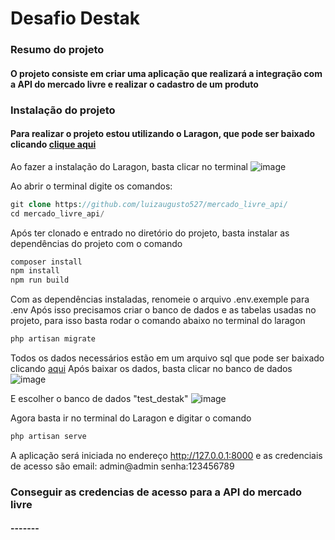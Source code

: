 Desafio Destak
==============

### Resumo do projeto

#### O projeto consiste em criar uma aplicação que realizará a integração com a API do mercado livre e realizar o cadastro de um produto

### Instalação do projeto

#### Para realizar o projeto estou utilizando o Laragon, que pode ser baixado clicando [clique aqui](https://laragon.org/download/)

Ao fazer a instalação do Laragon, basta clicar no terminal
![image](https://github.com/user-attachments/assets/e0274eb9-e40e-42ff-b71e-1e665cbc20ed)


Ao abrir o terminal digite os comandos:
~~~php
git clone https://github.com/luizaugusto527/mercado_livre_api/
cd mercado_livre_api/
~~~
Após ter clonado e entrado no diretório do projeto, basta instalar as dependências do projeto com o comando

~~~php
composer install
npm install
npm run build

~~~
Com as dependências instaladas, renomeie o arquivo .env.exemple para .env
Após isso precisamos criar o banco de dados e as tabelas usadas no projeto, para isso basta rodar o comando abaixo no terminal do laragon
~~~php
php artisan migrate

~~~

Todos os dados necessários estão em um arquivo sql que pode ser baixado clicando [aqui](https://drive.google.com/file/d/1QNzg_dRMgl0tn5Ac33kCxdt-6oTwNl9N/view?usp=sharing)
Após baixar os dados, basta clicar no banco de dados
![image](https://github.com/user-attachments/assets/7cc9d7a5-fc5a-4be4-bca5-3c47c5b886b0)

E escolher o banco de dados "test_destak"
![image](https://github.com/user-attachments/assets/b72b5b54-b147-4dc0-8ba4-7173b4d5131d)

Agora basta ir no terminal do Laragon e digitar o comando
~~~php
php artisan serve

~~~
A aplicação será iniciada no endereço http://127.0.0.1:8000 e as credenciais de acesso são
email: admin@admin
senha:123456789
### Conseguir as credencias de acesso para a API do mercado livre

#### \-------
